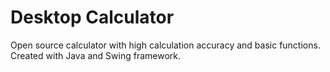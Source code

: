 # Desktop Calculator
Open source calculator with high calculation accuracy and basic functions. Created with Java and Swing framework.
